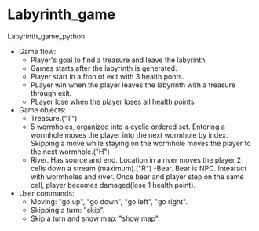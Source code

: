 # Labyrinth_game
Labyrinth_game_python

* Game flow:
  - Player's goal to find a treasure and leave the labyrinth.
  - Games starts after the labyrinth is generated.
  - Player start in a fron of exit with 3 health ponts.
  - PLayer win when the player leaves the labyrinth with a treasure through exit.
  - PLayer lose when the player loses all health points.
* Game objects:
  - Treasure.("T")
  - 5 wormholes, organized into a cyclic ordered set. Entering a wormhole moves the player into the next wormhole by index. Skipping a move while staying on the wormhole moves the player to the
  next wormhole.("H")
   - River. Has source and end. Location in a river moves the player 2 cells down a stream (maximum).("R")
   -Bear. Bear is NPC. Intearact with wormholes and river. Once bear and player step on the same cell, player becomes damaged(lose 1 health point).
* User commands:
  - Moving: "go up", "go down", "go left", "go right".
  - Skipping a turn: "skip".
  - Skip a turn and show map: "show map".